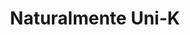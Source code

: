 ---
title: "Naturalmente Uni-K"
url: /cochabamba/naturalmente-uni-k-avenida-america/
shop: Bioladen
---